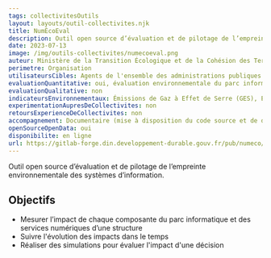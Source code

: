 ```yaml
---
tags: collectivitesOutils
layout: layouts/outil-collectivites.njk
title: NumÉcoEval
description: Outil open source d’évaluation et de pilotage de l’empreinte environnementale des systèmes d’information.
date: 2023-07-13
image: /img/outils-collectivites/numecoeval.png
auteur: Ministère de la Transition Écologique et de la Cohésion des Territoires
perimetre: Organisation
utilisateursCibles: Agents de l'ensemble des administrations publiques (administrations centrales, hospitalières, territoriales)
evaluationQuantitative: oui, évaluation environnementale du parc informatique (par équipement, par type de matériel, par types de service)
evaluationQualitative: non
indicateursEnvironnementaux: Émissions de Gaz à Effet de Serre (GES), Empreinte en tonnes de C02 équivalent (tC02eq), correspond à la mesure de la quantité de dioxyde de carbone émise. Selon le niveau de précision retenu dans l'inventaire, possibilité de disposer de l'impact par agent, par entité de la structure etc. Évaluation des autres critères environnementaux possibles (ressources abiotiques, radiations ionisantes, acidification, etc.) selon disponibilité dans la base impact retenue
experimentationAupresDeCollectivites: non
retoursExperienceDeCollectivites: non
accompagnement: Documentaire (mise à disposition du code source et de documentation pour déploiement au sein des structures)
openSourceOpenData: oui
disponibilite: en ligne
url: https://gitlab-forge.din.developpement-durable.gouv.fr/pub/numeco/m4g/numecoeval
---
```


Outil open source d’évaluation et de pilotage de l’empreinte environnementale des systèmes d’information.

## Objectifs

- Mesurer l’impact de chaque composante du parc informatique et des services numériques d’une structure
- Suivre l'évolution des impacts dans le temps
- Réaliser des simulations pour évaluer l'impact d'une décision
